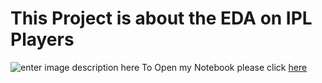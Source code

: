 # This Project is about the EDA on IPL Players

![enter image description here](https://s3.india.com/wp-content/uploads/2020/11/Pat-Cummins-high-fives-Dinesh-Karthik-after-the-latter-takes-a-stunner-to-dismiss-Ben-Stokes-in-IPL-2020-match-between-KKR-and-RR-in-Dubai%C2%A9IPL-Twitter.jpg)
To Open my Notebook please click [here](https://github.com/HarsharanSinghKohli/EDA-on-IPL-Players/blob/main/EDA_on_IPL_Players_Dataset_%28v3%29.ipynb)

